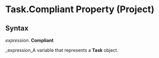 
# Task.Compliant Property (Project)

## Syntax

 _expression_. **Compliant**

 _expression_A variable that represents a  **Task** object.

